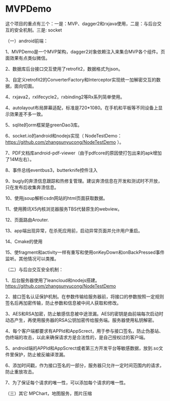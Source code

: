 # MVPDemo

这个项目的重点有三个：一是：MVP、dagger2和rxjava使用，二是：与后台交互的安全机制。三是: socket

（一）android前端：

1、MVPDemo是一个MVP架构，dagger2对象依赖注入来集合MVP各个组件。页面效果有点类似微信。

2、数据库后台接口交互使用了retrofit2，数据格式为json。

3、自定义retrofit2的ConverterFactory和Interceptor实现统一加解密交互的数据，面向切面。

4、rxjava2，rxlifecycle2，rxbinding2等Rx系列简单使用。

4、autolayout布局屏幕适配，标准是720*1080。在手机和平板等不同设备上显示效果差不多一致。

5、sqlite的orm框架是greenDao3库。

6、socket.io的android和nodejs实现（ NodeTestDemo：https://github.com/zhangsunyucong/NodeTestDemo ）。

7、PDF文档库android-pdf-viewer（由于pdfcore的原因使打包出来的apk增加了14M左右）。

8、事件总线eventbus3，butterknife控件注入

9、bugly的奔溃信息跟踪和热修复管理。建议奔溃信息在开发和测试时不开放，只在发布后收集奔溃信息。

10、使用jsoup解析csdn网站的html页面获取数据。

11、使用腾讯X5内核浏览器服务TBS代替原生的webview。

12、页面路由Arouter.

13、app端出现异常，在杀死应用前，启动异常页面并允许用户重启。

14、Cmake的使用

15、使fragment和activity一样有重写和使用onKeyDown和onBackPressed事件监听。其他情况可以类推。


（二）与后台交互安全机制：

1、后台服务器使用了leancloud和nodejs搭建。https://github.com/zhangsunyucong/NodeTestDemo 

2、接口签名认证保护机制。在参数传输给服务器前，将接口的参数按照一定规则签名后再加密传输，防止参数和信息被中间人获取和修改。

3、AES和RSA加密，防止敏感信息被中途泄漏。AES的密钥是由前端每次启动时动态产生，再使用服务器的RSA公钥加密传给服务端。服务器使用私钥解密。

4、每个客户端都要求有APPId和AppScrect，用于参与接口签名，防止伪基站、伪终端的攻击，以此来确保请求方是合法性的，是自己授权过的客户端。

5、android端的APPId和AppScrect或者第三方开发平台等敏感数据，放到.so文件里保护，防止被反编译泄漏。

6、添加时间戳，作为接口签名的一部分，服务器只允许一定时间范围内的请求，防止重放攻击。

7、为了保证每个请求的唯一性，可以添加每个请求的唯一性。

（三）其它
MPChart，地图服务，图片压缩
